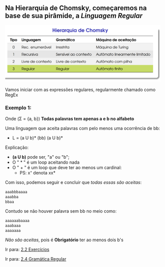 ## Na Hierarquia de Chomsky, começaremos na base de sua pirâmide, a *Linguagem Regular*

![](images/start_lr.png)

Vamos iniciar com as expressões regulares, regularmente chamado como RegEx
### Exemplo 1:

Onde (Σ = {a, b}) **Todas palavras tem apenas a e b no alfabeto**

Uma linguagem que aceita palavras com pelo menos uma ocorrência de bb: 

- L = (a U b)* (bb) (a U b)*

Explicação: 
- **(a U b)** pode ser, "a" ou "b";
- O " * " é um loop aceitando nada
- O " + " é um loop que deve ter ao menos um cardinal:
	- PS: x⁺  denota xx*

Com isso, podemos seguir e concluir que *todas essas são aceitas*:

	aaabbbaaaa
	aaabba
	bbaa

Contudo se não houver palavra sem bb no meio como:

	aaaaaabaaaa
	aaabaaa
	aaaaaaa

*Não são aceitas*, pois é **Obrigatório** ter ao menos dois b's

Ir para: [2.2 Exercícios](02-exercicios-ER.md)

Ir para: [2.4 Gramática Regular](04-gramatica-regular.md)